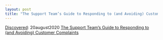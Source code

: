 ```yaml
---
layout: post
title: "The Support Team’s Guide to Responding to (and Avoiding) Customer Complaints"
---
```

[Discovered](http://rolandtanglao.com/2020/07/29/p1-blogthis-checkvist-list-links-to-blog/): 20august2020 [The Support Team’s Guide to Responding to (and Avoiding) Customer Complaints](https://supportbee.com/blog/guide-to-responding-to-customer-complaints/)
